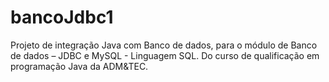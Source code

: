# bancoJdbc1
Projeto de integração Java com Banco de dados, para o módulo de Banco de dados – JDBC e MySQL - Linguagem SQL. 
Do curso de qualificação em programação Java da ADM&TEC.
